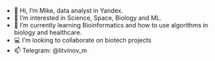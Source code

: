 - 👋 Hi, I’m Mike, data analyst in Yandex.
- 👀 I’m interested in Science, Space, Biology and ML.
- 🌱 I’m currently learning Bioinformatics and how to use algorithms in biology and healthcare.
- 💻 I’m looking to collaborate on biotech projects
- 📫 Telegram: @litvinov_m
